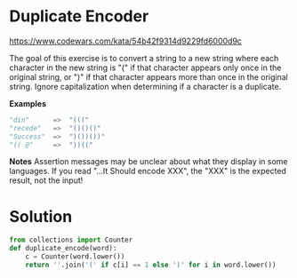 # Duplicate Encoder

https://www.codewars.com/kata/54b42f9314d9229fd6000d9c

The goal of this exercise is to convert a string to a new string where each character in the new string is "(" if that
character appears only once in the original string, or ")" if that character appears more than once in the original
string. Ignore capitalization when determining if a character is a duplicate.

**Examples**

```python
"din"      =>  "((("
"recede"   =>  "()()()"
"Success"  =>  ")())())"
"(( @"     =>  "))((" 
```

**Notes**
Assertion messages may be unclear about what they display in some languages. If you read "...It Should encode XXX",
the "XXX" is the expected result, not the input!

# Solution

```python
from collections import Counter
def duplicate_encode(word):
    c = Counter(word.lower())
    return ''.join('(' if c[i] == 1 else ')' for i in word.lower())
```